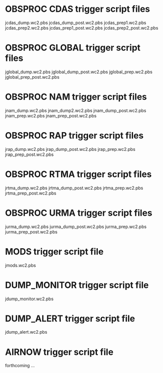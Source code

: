 
# OBSPROC CDAS trigger script files
jcdas_dump.wc2.pbs
jcdas_dump_post.wc2.pbs
jcdas_prep1.wc2.pbs
jcdas_prep2.wc2.pbs
jcdas_prep1_post.wc2.pbs
jcdas_prep2_post.wc2.pbs


# OBSPROC GLOBAL trigger script files
jglobal_dump.wc2.pbs
jglobal_dump_post.wc2.pbs
jglobal_prep.wc2.pbs
jglobal_prep_post.wc2.pbs


# OBSPROC NAM trigger script files
jnam_dump.wc2.pbs
jnam_dump2.wc2.pbs
jnam_dump_post.wc2.pbs
jnam_prep.wc2.pbs
jnam_prep_post.wc2.pbs


# OBSPROC RAP trigger script files
jrap_dump.wc2.pbs
jrap_dump_post.wc2.pbs
jrap_prep.wc2.pbs
jrap_prep_post.wc2.pbs


# OBSPROC RTMA trigger script files
jrtma_dump.wc2.pbs
jrtma_dump_post.wc2.pbs
jrtma_prep.wc2.pbs
jrtma_prep_post.wc2.pbs


# OBSPROC URMA trigger script files
jurma_dump.wc2.pbs
jurma_dump_post.wc2.pbs
jurma_prep.wc2.pbs
jurma_prep_post.wc2.pbs


# MODS trigger script file
jmods.wc2.pbs


# DUMP_MONITOR trigger script file
jdump_monitor.wc2.pbs


# DUMP_ALERT trigger script file
jdump_alert.wc2.pbs

# AIRNOW trigger script file
forthcoming ...
